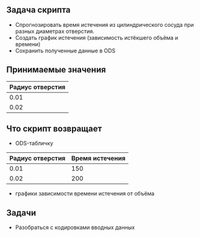 ## Задача скрипта

- Спрогнозировать время истечения из цилиндрического сосуда при разных диаметрах отверстия.
- Создать график истечения (зависимость истёкшего объёма и времени)
- Сохранить полученные данные в ODS

## Принимаемые значения

| Радиус отверстия |
| ----------- |
| 0.01        |
| 0.02        |

## Что скрипт возвращает

- ODS-табличку

| Радиус отверстия | Время истечения |
| ----------- | ----------- |
| 0.01        | 150        |
| 0.02        | 200        |

- графики зависимости времени истечения от объёма

## Задачи

- Разобраться с кодировками вводных данных